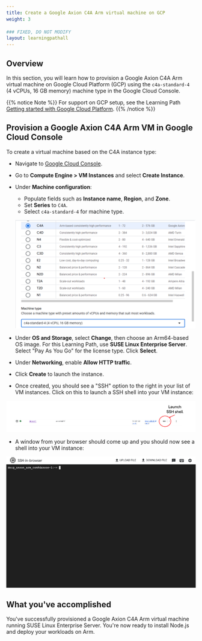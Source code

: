 ```yaml
---
title: Create a Google Axion C4A Arm virtual machine on GCP 
weight: 3

### FIXED, DO NOT MODIFY
layout: learningpathall
---
```


## Overview

In this section, you will learn how to provision a Google Axion C4A Arm virtual machine on Google Cloud Platform (GCP) using the `c4a-standard-4` (4 vCPUs, 16 GB memory) machine type in the Google Cloud Console.  

{{% notice Note %}}
For support on GCP setup, see the Learning Path [Getting started with Google Cloud Platform](https://learn.arm.com/learning-paths/servers-and-cloud-computing/csp/google/).
{{% /notice %}}

## Provision a Google Axion C4A Arm VM in Google Cloud Console

To create a virtual machine based on the C4A instance type:
- Navigate to [Google Cloud Console](https://console.cloud.google.com/).
- Go to **Compute Engine > VM Instances** and select **Create Instance**. 
- Under **Machine configuration**:
   - Populate fields such as **Instance name**, **Region**, and **Zone**.
   - Set **Series** to `C4A`.
   - Select `c4a-standard-4` for machine type.

   ![Create a Google Axion C4A Arm virtual machine in the Google Cloud Console with c4a-standard-4 selected alt-text#center](images/gcp-vm.png "Creating a Google Axion C4A Arm virtual machine in Google Cloud Console")


- Under **OS and Storage**, select **Change**, then choose an Arm64-based OS image. For this Learning Path, use **SUSE Linux Enterprise Server**. Select "Pay As You Go" for the license type. Click **Select**.
- Under **Networking**, enable **Allow HTTP traffic**.
- Click **Create** to launch the instance.
- Once created, you should see a "SSH" option to the right in your list of VM instances.  Click on this to launch a SSH shell into your VM instance:

![Invoke a SSH session via your browser alt-text#center](images/gcp-ssh.png "Invoke a SSH session into your running VM instance")

- A window from your browser should come up and you should now see a shell into your VM instance:

![Terminal Shell in your VM instance alt-text#center](images/gcp-shell.png "Terminal shell in your VM instance")


## What you've accomplished

You've successfully provisioned a Google Axion C4A Arm virtual machine running SUSE Linux Enterprise Server. You're now ready to install Node.js and deploy your workloads on Arm.


